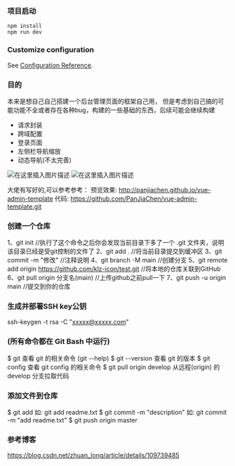 ### 项目启动
```
npm install
npm run dev
```

### Customize configuration
See [Configuration Reference](https://cli.vuejs.org/config/).


### 目的
本来是想自己自己搭建一个后台管理页面的框架自己用，
但是考虑到自己搞的可能功能不全或者存在各种bug，构建的一些基础的东西，后续可能会继续构建
- 请求封装
- 跨域配置
- 登录页面
- 左侧栏导航缩放
- 动态导航(不太完善)


![在这里插入图片描述](https://img-blog.csdnimg.cn/8d28d5ad5e214959bedca28476dfdad0.png?x-oss-process=image/watermark,type_ZHJvaWRzYW5zZmFsbGJhY2s,shadow_50,text_Q1NETiBA6IeqJuWmgg==,size_20,color_FFFFFF,t_70,g_se,x_16)
![在这里插入图片描述](https://img-blog.csdnimg.cn/c5d86b9896474bea9b0557a61d53653b.png?x-oss-process=image/watermark,type_ZHJvaWRzYW5zZmFsbGJhY2s,shadow_50,text_Q1NETiBA6IeqJuWmgg==,size_20,color_FFFFFF,t_70,g_se,x_16)



大佬有写好的,可以参考参考：
预览效果: http://panjiachen.github.io/vue-admin-template
代码: https://github.com/PanJiaChen/vue-admin-template.git


### 创建一个仓库
1、git init //执行了这个命令之后你会发现当前目录下多了一个 .git 文件夹，说明该目录已经是受git控制的文件了
2、git add . //将当前目录提交到缓冲区
3、git commit -m "修改" //注释说明
4、git branch -M main   //创建分支
5、git remote add origin https://github.com/klz-icon/test.git  //将本地的仓库关联到GitHub
6、git pull origin 分支名(main)  //上传github之前pull一下
7、git push -u origin main  //提交到你的仓库


### 生成并部署SSH key公钥
 ssh-keygen -t rsa -C "xxxxx@xxxxx.com"

### (所有命令都在 Git Bash 中运行)
$ git                           查看 git 的相关命令 (git --help)
$ git --version                 查看 git 的版本
$ git config                    查看 git config 的相关命令
$ git pull origin develop       从远程(origin) 的 develop 分支拉取代码


### 添加文件到仓库
$ git add <file>              如: git add readme.txt
$ git commit -m "description"     如: git commit -m "add readme.txt"
$ git push origin master

### 参考博客
https://blog.csdn.net/zhuan_long/article/details/109739485